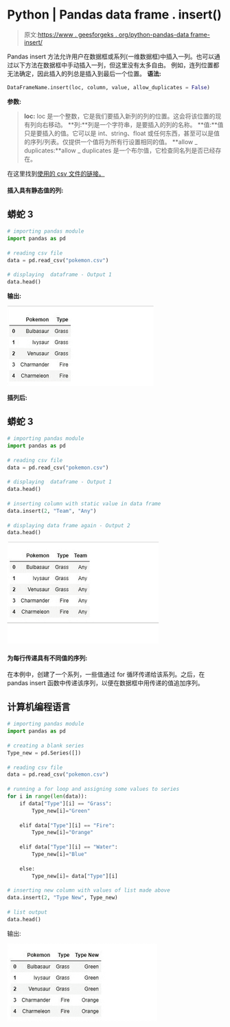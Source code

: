 # Python | Pandas data frame . insert()

> 原文:[https://www . geesforgeks . org/python-pandas-data frame-insert/](https://www.geeksforgeeks.org/python-pandas-dataframe-insert/)

Pandas insert 方法允许用户在数据框或系列(一维数据框)中插入一列。也可以通过以下方法在数据框中手动插入一列，但这里没有太多自由。
例如，连列位置都无法确定，因此插入的列总是插入到最后一个位置。
**语法:**

```py
DataFrameName.insert(loc, column, value, allow_duplicates = False)
```

**参数:**

> **loc:** loc 是一个整数，它是我们要插入新列的列的位置。这会将该位置的现有列向右移动。
> **列:**列是一个字符串，是要插入的列的名称。
> **值:**值只是要插入的值。它可以是 int、string、float 或任何东西，甚至可以是值的序列/列表。仅提供一个值将为所有行设置相同的值。
> **allow _ duplicates:**allow _ duplicates 是一个布尔值，它检查同名列是否已经存在。

在这里找到[使用的 csv 文件的链接。](https://drive.google.com/open?id=1lTqPuIG8LArBAUCaLTvKi03-Vf2aA0Yq) 

#### 插入具有静态值的列:

## 蟒蛇 3

```py
# importing pandas module
import pandas as pd

# reading csv file
data = pd.read_csv("pokemon.csv")

# displaying  dataframe - Output 1
data.head()
```

**输出:**

![](img/b63401b21dfc26c6b49d12a43dd7ded2.png)

**插列后:**

## 蟒蛇 3

```py
# importing pandas module
import pandas as pd

# reading csv file
data = pd.read_csv("pokemon.csv")

# displaying  dataframe - Output 1
data.head()

# inserting column with static value in data frame
data.insert(2, "Team", "Any")

# displaying data frame again - Output 2
data.head()
```

![](img/65de9343909bc7d6a94aac9957266aa1.png)

#### 为每行传递具有不同值的序列:

在本例中，创建了一个系列，一些值通过 for 循环传递给该系列。之后，在 pandas insert 函数中传递该序列，以便在数据框中用传递的值追加序列。

## 计算机编程语言

```py
# importing pandas module
import pandas as pd

# creating a blank series
Type_new = pd.Series([])

# reading csv file
data = pd.read_csv("pokemon.csv")

# running a for loop and assigning some values to series
for i in range(len(data)):
    if data["Type"][i] == "Grass":
        Type_new[i]="Green"

    elif data["Type"][i] == "Fire":
        Type_new[i]="Orange"

    elif data["Type"][i] == "Water":
        Type_new[i]="Blue"

    else:
        Type_new[i]= data["Type"][i]

# inserting new column with values of list made above       
data.insert(2, "Type New", Type_new)

# list output
data.head()
```

输出:

![](img/0e0eb6ff9c46633c321c721c99cde99d.png)